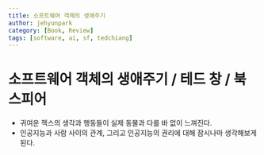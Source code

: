 ```yaml
---
title: 소프트웨어 객체의 생애주기
author: jehyunpark
category: [Book, Review]
tags: [software, ai, sf, tedchiang]
---
```


# 소프트웨어 객체의 생애주기 / 테드 창 / 북스피어

- 귀여운 잭스의 생각과 행동들이 실제 동물과 다를 바 없이 느껴진다.
- 인공지능과 사람 사이의 관계, 그리고 인공지능의 권리에 대해 잠시나마 생각해보게 된다.
